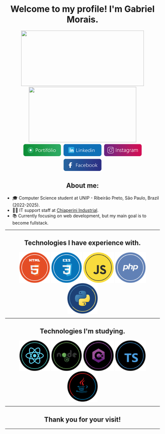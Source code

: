  <div align="center"><h1> Welcome to my profile! I'm Gabriel Morais.</h1></div>

 <div align="center">
  <a href="https://github.com/GabrielMoraisDev">
   <img height="180em" width="400em" src="https://github-readme-stats.vercel.app/api?username=GabrielMoraisDev&show_icons=true&count_private=true&border_radius=10&bg_color=04090f&text_color=abd1ff&border_color=fff&title_color=5ca5ff&icon_color=5ca5ff&hide_border=true">
   <img height="180em" width="350em" src="https://github-readme-stats.vercel.app/api/top-langs/?username=GabrielMoraisDev&layout=compact&langs_count=16&border_radius=10&bg_color=04090f&text_color=bfddff&border_color=fff&title_color=5ca5ff&icon_color=5ca5ff&hide_border=true">
</div>

<div align="center"> 
  <a href="https://gabriel-morais-dev.netlify.app/" target="_blank"><img height="45" src="https://github.com/GabrielMoraisDev/GabrielMoraisDev/blob/main/img/portifolio.png"></a> 
  <a href="https://www.linkedin.com/in/gabriel-morais-a3ab91243/" target="_blank"><img height="45" src="https://github.com/GabrielMoraisDev/GabrielMoraisDev/blob/main/img/linkedin.png"></a> 
  <a href="https://www.instagram.com/biel_morais51/" target="_blank"><img height="45" src="https://github.com/GabrielMoraisDev/GabrielMoraisDev/blob/main/img/instagram.png"></a> 
 <a href="https://www.facebook.com/profile.php?id=100005731294669" target="_blank"><img height="45" src="https://github.com/GabrielMoraisDev/GabrielMoraisDev/blob/main/img/facebook.png"></a> 
</div>

<section>
    <h2 align="center">About me:</h2>
    <ul>
        <li>🎓 Computer Science student at UNIP - Ribeirão Preto, São Paulo, Brazil (2022-2025).</li>
        <li>👨‍💻 IT support staff at <a href="https://www.chiaperini.com.br">Chiaperini Industrial</a>.</li>
        <li>📚 Currently focusing on web development, but my main goal is to become fullstack.</li>
    </ul>
</section>

 <hr />

<section align="center" >
 <h2 align="center">Technologies I have experience with.</h2>
   <img align="center" alt="HTML" height="100" width="100" src="https://github.com/GabrielMoraisDev/GabrielMoraisDev/blob/main/img/html.png">
   <img align="center" alt="CSS" height="100" width="100" src="https://github.com/GabrielMoraisDev/GabrielMoraisDev/blob/main/img/css.png">
   <img align="center" alt="JavaScript" height="100" width="100" src="https://github.com/GabrielMoraisDev/GabrielMoraisDev/blob/main/img/js.png">
   <img align="center" alt="Php" height="100" width="100" src="https://github.com/GabrielMoraisDev/GabrielMoraisDev/blob/main/img/php.png">
   <img align="center" alt="Python" height="100" width="100" src="https://github.com/GabrielMoraisDev/GabrielMoraisDev/blob/main/img/python.png">
</section>
 <hr />
<section align="center" >
   <h2 align="center">Technologies I'm studying.</h2>
   <img align="center" alt="React" height="100" width="100" src="https://github.com/GabrielMoraisDev/GabrielMoraisDev/blob/main/img/react.png">
   <img align="center" alt="Node" height="100" width="100" src="https://github.com/GabrielMoraisDev/GabrielMoraisDev/blob/main/img/nodejs.png">
   <img align="center" alt="C#" height="100" width="100" src="https://github.com/GabrielMoraisDev/GabrielMoraisDev/blob/main/img/c%23.png">
   <img align="center" alt="TypeScript" height="100" width="100" src="https://github.com/GabrielMoraisDev/GabrielMoraisDev/blob/main/img/ts.png">
   <img align="center" alt="Java" height="100" width="100" src="https://github.com/GabrielMoraisDev/GabrielMoraisDev/blob/main/img/java.png">
  <div align="center"></div>
</section>



  <hr />
    <h2 align="center">Thank you for your visit!</h2>
  <hr />
    
